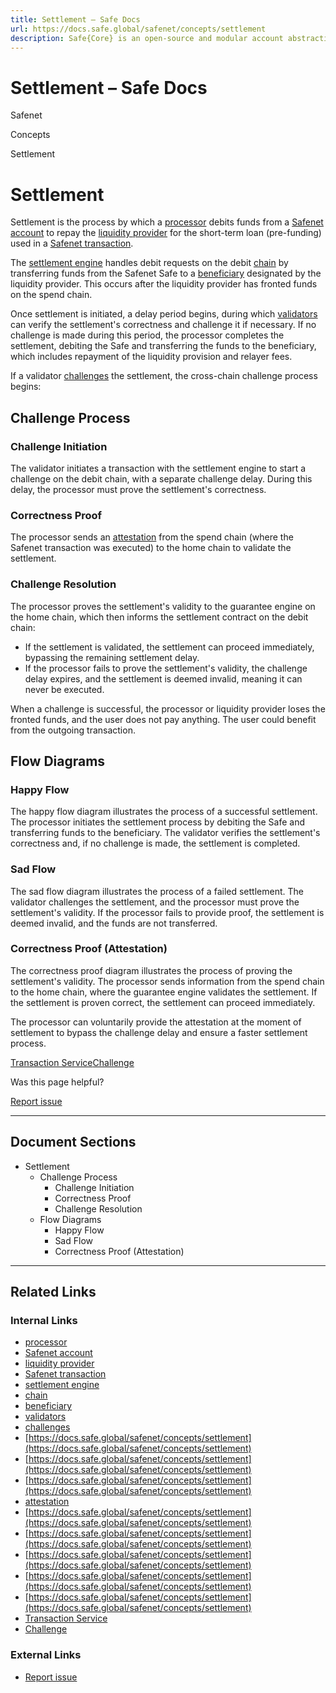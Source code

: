 ```yaml
---
title: Settlement – Safe Docs
url: https://docs.safe.global/safenet/concepts/settlement
description: Safe{Core} is an open-source and modular account abstraction stack. Learn about its features and how to use it.
---
```


# Settlement – Safe Docs

Safenet

Concepts

Settlement

# Settlement

Settlement is the process by which a [processor](/safenet/core-components/processor) debits funds from a [Safenet account](/safenet/safenet-account) to repay the [liquidity provider](/safenet/core-components/liquidity-provider) for the short-term loan (pre-funding) used in a [Safenet transaction](/safenet/safenet-transaction).

The [settlement engine](/safenet/protocol/settlement-engine) handles debit requests on the debit [chain](/safenet/chains) by transferring funds from the Safenet Safe to a [beneficiary](/safenet/protocol/beneficiary) designated by the liquidity provider.
This occurs after the liquidity provider has fronted funds on the spend chain.

Once settlement is initiated, a delay period begins, during which [validators](/safenet/core-components/validator) can verify the settlement's correctness and challenge it if necessary.
If no challenge is made during this period, the processor completes the settlement, debiting the Safe and transferring the funds to the beneficiary, which includes repayment of the liquidity provision and relayer fees.

If a validator [challenges](/safenet/concepts/challenge) the settlement, the cross-chain challenge process begins:

## Challenge Process

### Challenge Initiation

The validator initiates a transaction with the settlement engine to start a challenge on the debit chain, with a separate challenge delay.
During this delay, the processor must prove the settlement's correctness.

### Correctness Proof

The processor sends an [attestation](/safenet/concepts/attestation) from the spend chain (where the Safenet transaction was executed) to the home chain to validate the settlement.

### Challenge Resolution

The processor proves the settlement's validity to the guarantee engine on the home chain, which then informs the settlement contract on the debit chain:

- If the settlement is validated, the settlement can proceed immediately, bypassing the remaining settlement delay.
- If the processor fails to prove the settlement's validity, the challenge delay expires, and the settlement is deemed invalid, meaning it can never be executed.

When a challenge is successful, the processor or liquidity provider loses the fronted funds, and the user does not pay anything.
The user could benefit from the outgoing transaction.

## Flow Diagrams

### Happy Flow

The happy flow diagram illustrates the process of a successful settlement.
The processor initiates the settlement process by debiting the Safe and transferring funds to the beneficiary.
The validator verifies the settlement's correctness and, if no challenge is made, the settlement is completed.

### Sad Flow

The sad flow diagram illustrates the process of a failed settlement.
The validator challenges the settlement, and the processor must prove the settlement's validity.
If the processor fails to provide proof, the settlement is deemed invalid, and the funds are not transferred.

### Correctness Proof (Attestation)

The correctness proof diagram illustrates the process of proving the settlement's validity.
The processor sends information from the spend chain to the home chain, where the guarantee engine validates the settlement.
If the settlement is proven correct, the settlement can proceed immediately.

The processor can voluntarily provide the attestation at the moment of settlement to bypass the challenge delay and ensure a faster settlement process.

[Transaction Service](/safenet/core-components/transaction-service "Transaction Service")[Challenge](/safenet/concepts/challenge "Challenge")

Was this page helpful?

[Report issue](https://github.com/safe-global/safe-docs/issues/new?assignees=&labels=nextra-feedback&projects=&template=nextra-feedback.yml&title=%5BFeedback%5D+)

---

## Document Sections

- Settlement
  - Challenge Process
    - Challenge Initiation
    - Correctness Proof
    - Challenge Resolution
  - Flow Diagrams
    - Happy Flow
    - Sad Flow
    - Correctness Proof (Attestation)

---

## Related Links

### Internal Links

- [processor](https://docs.safe.global/safenet/core-components/processor)
- [Safenet account](https://docs.safe.global/safenet/safenet-account)
- [liquidity provider](https://docs.safe.global/safenet/core-components/liquidity-provider)
- [Safenet transaction](https://docs.safe.global/safenet/safenet-transaction)
- [settlement engine](https://docs.safe.global/safenet/protocol/settlement-engine)
- [chain](https://docs.safe.global/safenet/chains)
- [beneficiary](https://docs.safe.global/safenet/protocol/beneficiary)
- [validators](https://docs.safe.global/safenet/core-components/validator)
- [challenges](https://docs.safe.global/safenet/concepts/challenge)
- [https://docs.safe.global/safenet/concepts/settlement](https://docs.safe.global/safenet/concepts/settlement)
- [https://docs.safe.global/safenet/concepts/settlement](https://docs.safe.global/safenet/concepts/settlement)
- [https://docs.safe.global/safenet/concepts/settlement](https://docs.safe.global/safenet/concepts/settlement)
- [attestation](https://docs.safe.global/safenet/concepts/attestation)
- [https://docs.safe.global/safenet/concepts/settlement](https://docs.safe.global/safenet/concepts/settlement)
- [https://docs.safe.global/safenet/concepts/settlement](https://docs.safe.global/safenet/concepts/settlement)
- [https://docs.safe.global/safenet/concepts/settlement](https://docs.safe.global/safenet/concepts/settlement)
- [https://docs.safe.global/safenet/concepts/settlement](https://docs.safe.global/safenet/concepts/settlement)
- [https://docs.safe.global/safenet/concepts/settlement](https://docs.safe.global/safenet/concepts/settlement)
- [Transaction Service](https://docs.safe.global/safenet/core-components/transaction-service)
- [Challenge](https://docs.safe.global/safenet/concepts/challenge)

### External Links

- [Report issue](https://github.com/safe-global/safe-docs/issues/new?assignees=&labels=nextra-feedback&projects=&template=nextra-feedback.yml&title=%5BFeedback%5D+)
